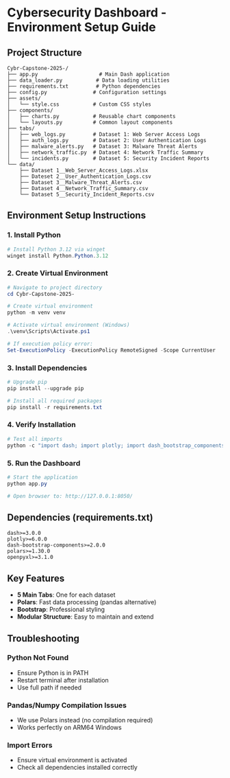 # Cybersecurity Dashboard - Environment Setup Guide

## Project Structure
```
Cybr-Capstone-2025-/
├── app.py                    # Main Dash application
├── data_loader.py           # Data loading utilities
├── requirements.txt         # Python dependencies
├── config.py               # Configuration settings
├── assets/
│   └── style.css           # Custom CSS styles
├── components/
│   ├── charts.py           # Reusable chart components
│   └── layouts.py          # Common layout components
├── tabs/
│   ├── web_logs.py         # Dataset 1: Web Server Access Logs
│   ├── auth_logs.py        # Dataset 2: User Authentication Logs
│   ├── malware_alerts.py   # Dataset 3: Malware Threat Alerts
│   ├── network_traffic.py  # Dataset 4: Network Traffic Summary
│   └── incidents.py        # Dataset 5: Security Incident Reports
└── data/
    ├── Dataset 1__Web_Server_Access_Logs.xlsx
    ├── Dateset 2__User_Authentication_Logs.csv
    ├── Dataset 3__Malware_Threat_Alerts.csv
    ├── Dataset 4__Network_Traffic_Summary.csv
    └── Dataset 5__Security_Incident_Reports.csv
```

## Environment Setup Instructions

### 1. Install Python
```powershell
# Install Python 3.12 via winget
winget install Python.Python.3.12
```

### 2. Create Virtual Environment
```powershell
# Navigate to project directory
cd Cybr-Capstone-2025-

# Create virtual environment
python -m venv venv

# Activate virtual environment (Windows)
.\venv\Scripts\Activate.ps1

# If execution policy error:
Set-ExecutionPolicy -ExecutionPolicy RemoteSigned -Scope CurrentUser
```

### 3. Install Dependencies
```powershell
# Upgrade pip
pip install --upgrade pip

# Install all required packages
pip install -r requirements.txt
```

### 4. Verify Installation
```powershell
# Test all imports
python -c "import dash; import plotly; import dash_bootstrap_components; import polars; print('SUCCESS: Environment ready!')"
```

### 5. Run the Dashboard
```powershell
# Start the application
python app.py

# Open browser to: http://127.0.0.1:8050/
```

## Dependencies (requirements.txt)
```
dash>=3.0.0
plotly>=6.0.0
dash-bootstrap-components>=2.0.0
polars>=1.30.0
openpyxl>=3.1.0
```

## Key Features
- **5 Main Tabs**: One for each dataset
- **Polars**: Fast data processing (pandas alternative)
- **Bootstrap**: Professional styling
- **Modular Structure**: Easy to maintain and extend

## Troubleshooting

### Python Not Found
- Ensure Python is in PATH
- Restart terminal after installation
- Use full path if needed

### Pandas/Numpy Compilation Issues
- We use Polars instead (no compilation required)
- Works perfectly on ARM64 Windows

### Import Errors
- Ensure virtual environment is activated
- Check all dependencies installed correctly